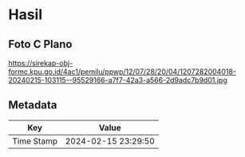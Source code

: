 # Hasil

## Foto C Plano

https://sirekap-obj-formc.kpu.go.id/4ac1/pemilu/ppwp/12/07/28/20/04/1207282004018-20240215-103115--95529166-a7f7-42a3-a566-2d9adc7b9d01.jpg


## Metadata

| Key        | Value               |
| ---------- | ------------------- |
| Time Stamp | 2024-02-15 23:29:50 |



